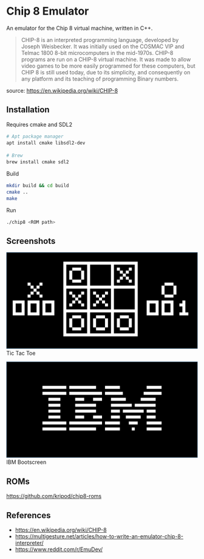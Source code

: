 # Chip 8 Emulator

An emulator for the Chip 8 virtual machine, written in C++.

> CHIP-8 is an interpreted programming language, developed by Joseph Weisbecker. It was initially used on the COSMAC VIP and Telmac 1800 8-bit microcomputers in the mid-1970s. CHIP-8 programs are run on a CHIP-8 virtual machine. It was made to allow video games to be more easily programmed for these computers, but CHIP 8 is still used today, due to its simplicity, and consequently on any platform and its teaching of programming Binary numbers. 

source: https://en.wikipedia.org/wiki/CHIP-8

## Installation

Requires cmake and SDL2

```bash
# Apt package manager
apt install cmake libsdl2-dev

# Brew
brew install cmake sdl2
```

Build
```bash
mkdir build && cd build
cmake ..
make
```

Run
```bash
./chip8 <ROM path>
```

## Screenshots

![Tic Tac Toe](screenshots/TicTacToe.png "Tic Tac Toe")
Tic Tac Toe

![IBM](screenshots/IBM.png "IBM")
IBM Bootscreen

## ROMs

https://github.com/kripod/chip8-roms

## References

- https://en.wikipedia.org/wiki/CHIP-8
- https://multigesture.net/articles/how-to-write-an-emulator-chip-8-interpreter/
- https://www.reddit.com/r/EmuDev/
